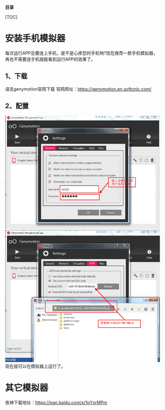 **目录**

[TOC]

# 安装手机模拟器

每次运行APP总要连上手机，是不是心疼您的手机呐?现在推荐一款手机模拟器，再也不需要连手机就能看到运行APP的效果了。

## 1、下载
请去genymotion官网下载
官网网址：https://genymotion.en.softonic.com/

## 2、配置
![模拟器配置](/portal/upload/doc/20161031/20161031095309601.png "模拟器配置")
![配置](/portal/upload/doc/20161031/20161031095338788.png "配置")
现在就可以在模拟器上运行了。

# 其它模拟器
夜神下载地址：https://pan.baidu.com/s/1qYxrMPm
